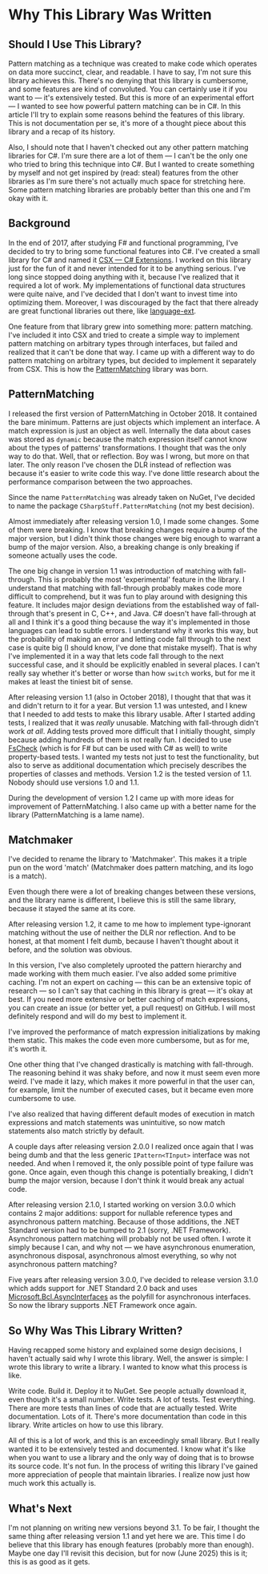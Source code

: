 # Why This Library Was Written

## Should I Use This Library?

Pattern matching as a technique was created to make code which operates on data more succinct, clear, and readable. I
have to say, I'm not sure this library achieves this. There's no denying that this library is cumbersome, and some
features are kind of convoluted. You can certainly use it if you want to — it's extensively tested. But this is more of
an experimental effort — I wanted to see how powerful pattern matching can be in C#. In this article I'll try to explain
some reasons behind the features of this library. This is not documentation per se, it's more of a thought piece about
this library and a recap of its history.

Also, I should note that I haven't checked out any other pattern matching libraries for C#. I'm sure there are a lot of
them — I can't be the only one who tried to bring this technique into C#. But I wanted to create something by myself and
not get inspired by (read: steal) features from the other libraries as I'm sure there's not actually much space for
stretching here. Some pattern matching libraries are probably better than this one and I'm okay with it.

## Background

In the end of 2017, after studying F# and functional programming, I've decided to try to bring some functional features
into C#. I've created a small library for C# and named it [CSX — C# Extensions](https://github.com/TolikPylypchuk/CSX).
I worked on this library just for the fun of it and never intended for it to be anything serious. I've long since
stopped doing anything with it, because I've realized that it required a lot of work. My implementations of functional
data structures were quite naive, and I've decided that I don't want to invest time into optimizing them. Moreover, I
was discouraged by the fact that there already are great functional libraries out there, like
[language-ext](https://github.com/louthy/language-ext).

One feature from that library grew into something more: pattern matching. I've included it into CSX and tried to create
a simple way to implement pattern matching on arbitrary types through interfaces, but failed and realized that it can't
be done that way. I came up with a different way to do pattern matching on arbitrary types, but decided to implement it
separately from CSX. This is how the [PatternMatching](https://github.com/TolikPylypchuk/PatternMatching) library was
born.

## PatternMatching

I released the first version of PatternMatching in October 2018. It contained the bare minimum. Patterns are just
objects which implement an interface. A match expression is just an object as well. Internally the data about cases was
stored as `dynamic` because the match expression itself cannot know about the types of patterns' transformations. I
thought that was the only way to do that. Well, that or reflection. Boy was I wrong, but more on that later. The only
reason I've chosen the DLR instead of reflection was because it's easier to write code this way. I've done little
research about the performance comparison between the two approaches.

Since the name `PatternMatching` was already taken on NuGet, I've decided to name the package
`CSharpStuff.PatternMatching` (not my best decision).

Almost immediately after releasing version 1.0, I made some changes. Some of them were breaking. I know that breaking
changes require a bump of the major version, but I didn't think those changes were big enough to warrant a bump of the
major version. Also, a breaking change is only breaking if someone actually uses the code.

The one big change in version 1.1 was introduction of matching with fall-through. This is probably the most
'experimental' feature in the library. I understand that matching with fall-through probably makes code more difficult
to comprehend, but it was fun to play around with designing this feature. It includes major design deviations from the
established way of fall-through that's present in C, C++, and Java. C# doesn't have fall-through at all and I think it's
a good thing because the way it's implemented in those languages can lead to subtle errors. I understand why it works
this way, but the probability of making an error and letting code fall through to the next case is quite big (I should
know, I've done that mistake myself). That is why I've implemented it in a way that lets code fall through to the next
successful case, and it should be explicitly enabled in several places. I can't really say whether it's better or worse
than how `switch` works, but for me it makes at least the tiniest bit of sense.

After releasing version 1.1 (also in October 2018), I thought that that was it and didn't return to it for a year. But
version 1.1 was untested, and I knew that I needed to add tests to make this library usable. After I started adding
tests, I realized that it was _really_ unusable. Matching with fall-through didn't work _at all_. Adding tests proved
more difficult that I initially thought, simply because adding hundreds of them is not really fun. I decided to use
[FsCheck](https://github.com/fscheck/FsCheck) (which is for F# but can be used with C# as well) to write property-based
tests. I wanted my tests not just to test the functionality, but also to serve as additional documentation which
precisely describes the properties of classes and methods. Version 1.2 is the tested version of 1.1. Nobody should use
versions 1.0 and 1.1.

During the development of version 1.2 I came up with more ideas for improvement of PatternMatching. I also came up with
a better name for the library (PatternMatching is a lame name).

## Matchmaker

I've decided to rename the library to 'Matchmaker'. This makes it a triple pun on the word 'match' (Matchmaker does
pattern matching, and its logo is a match).

Even though there were a lot of breaking changes between these versions, and the library name is different, I believe
this is still the same library, because it stayed the same at its core.

After releasing version 1.2, it came to me how to implement type-ignorant matching without the use of neither the DLR
nor reflection. And to be honest, at that moment I felt dumb, because I haven't thought about it before, and the
solution was obvious.

In this version, I've also completely uprooted the pattern hierarchy and made working with them much easier. I've also
added some primitive caching. I'm not an expert on caching — this can be an extensive topic of research — so I can't
say that caching in this library is great — it's okay at best. If you need more extensive or better caching of match
expressions, you can create an issue (or better yet, a pull request) on GitHub. I will most definitely respond and will
do my best to implement it.

I've improved the performance of match expression initializations by making them static. This makes the code even more
cumbersome, but as for me, it's worth it.

One other thing that I've changed drastically is matching with fall-through. The reasoning behind it was shaky before,
and now it must seem even more weird. I've made it lazy, which makes it more powerful in that the user can, for example,
limit the number of executed cases, but it became even more cumbersome to use.

I've also realized that having different default modes of execution in match expressions and match statements was
unintuitive, so now match statements also match strictly by default.

A couple days after releasing version 2.0.0 I realized once again that I was being dumb and that the less generic
`IPattern<TInput>` interface was not needed. And when I removed it, the only possible point of type failure was gone.
Once again, even though this change is potentially breaking, I didn't bump the major version, because I don't think
it would break any actual code.

After releasing version 2.1.0, I started working on version 3.0.0 which contains 2 major additions: support for nullable
reference types and asynchronous pattern matching. Because of those additions, the .NET Standard version had to be
bumped to 2.1 (sorry, .NET Framework). Asynchronous pattern matching will probably not be used often. I wrote it simply
because I can, and why not — we have asynchronous enumeration, asynchronous disposal, asynchronous almost everything,
so why not asynchronous pattern matching?

Five years after releasing version 3.0.0, I've decided to release version 3.1.0 which adds support for .NET Standard 2.0
back and uses [Microsoft.Bcl.AsyncInterfaces](https://www.nuget.org/packages/Microsoft.Bcl.AsyncInterfaces) as the
polyfill for asynchronous interfaces. So now the library supports .NET Framework once again.

## So Why Was This Library Written?

Having recapped some history and explained some design decisions, I haven't actually said why I wrote this library.
Well, the answer is simple: I wrote this library to write a library. I wanted to know what this process is like.

Write code. Build it. Deploy it to NuGet. See people actually download it, even though it's a small number. Write tests.
A lot of tests. Test everything. There are more tests than lines of code that are actually tested. Write documentation.
Lots of it. There's more documentation than code in this library. Write articles on how to use this library.

All of this is a lot of work, and this is an exceedingly small library. But I really wanted it to be extensively tested
and documented. I know what it's like when you want to use a library and the only way of doing that is to browse its
source code. It's not fun. In the process of writing this library I've gained more appreciation of people that maintain
libraries. I realize now just how much work this actually is.

## What's Next

I'm not planning on writing new versions beyond 3.1. To be fair, I thought the same thing after releasing version 1.1
and yet here we are. This time I do believe that this library has enough features (probably more than enough). Maybe one
day I'll revisit this decision, but for now (June 2025) this is it; this is as good as it gets.
